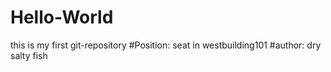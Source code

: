# Hello-World
this is my first git-repository
#Position: seat in westbuilding101
#author: dry salty fish


